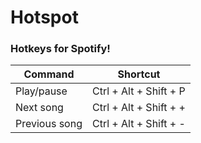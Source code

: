 # Hotspot
### Hotkeys for Spotify!

Command | Shortcut
------- | --------
Play/pause | Ctrl + Alt + Shift + P
Next song | Ctrl + Alt + Shift + +
Previous song | Ctrl + Alt + Shift + -
